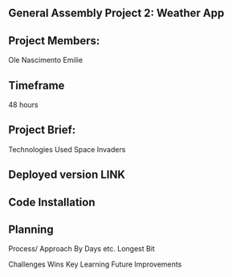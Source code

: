 General Assembly Project 2: Weather App
---

Project Members:
---
Ole Nascimento
Emilie 

Timeframe
---

48 hours

Project Brief:
---
Technologies Used
Space Invaders

Deployed version LINK
---
Code Installation
---
Planning
---
Process/ Approach
By Days etc. Longest Bit

Challenges
Wins
Key Learning
Future Improvements

